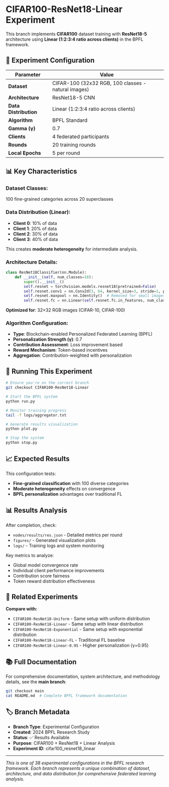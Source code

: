 # CIFAR100-ResNet18-Linear Experiment

This branch implements **CIFAR100** dataset training with **ResNet18-5** architecture using **Linear (1:2:3:4 ratio across clients)** in the BPFL framework.

## 🧪 Experiment Configuration

| Parameter | Value |
|-----------|-------|
| **Dataset** | CIFAR-100 (32x32 RGB, 100 classes - natural images) |
| **Architecture** | ResNet18-5 CNN |
| **Data Distribution** | Linear (1:2:3:4 ratio across clients) |
| **Algorithm** | BPFL Standard |
| **Gamma (γ)** | 0.7 |
| **Clients** | 4 federated participants |
| **Rounds** | 20 training rounds |
| **Local Epochs** | 5 per round |

## 📊 Key Characteristics

### **Dataset Classes:**
100 fine-grained categories across 20 superclasses

### **Data Distribution (Linear):**
- **Client 0**: 10% of data
- **Client 1**: 20% of data
- **Client 2**: 30% of data
- **Client 3**: 40% of data

This creates **moderate heterogeneity** for intermediate analysis.

### **Architecture Details:**
```python
class ResNet18Classifier(nn.Module):
    def __init__(self, num_classes=10):
        super().__init__()
        self.resnet = torchvision.models.resnet18(pretrained=False)
        self.resnet.conv1 = nn.Conv2d(3, 64, kernel_size=3, stride=1, padding=1, bias=False)
        self.resnet.maxpool = nn.Identity()  # Removed for small images
        self.resnet.fc = nn.Linear(self.resnet.fc.in_features, num_classes)
```
**Optimized for**: 32×32 RGB images (CIFAR-10, CIFAR-100)

### **Algorithm Configuration:**
- **Type**: Blockchain-enabled Personalized Federated Learning (BPFL)
- **Personalization Strength (γ)**: 0.7
- **Contribution Assessment**: Loss improvement based
- **Reward Mechanism**: Token-based incentives
- **Aggregation**: Contribution-weighted with personalization

## 🚀 Running This Experiment

```bash
# Ensure you're on the correct branch
git checkout CIFAR100-ResNet18-Linear

# Start the BPFL system
python run.py

# Monitor training progress
tail -f logs/aggregator.txt

# Generate results visualization
python plot.py

# Stop the system
python stop.py
```

## 📈 Expected Results

This configuration tests:
- **Fine-grained classification** with 100 diverse categories
- **Moderate heterogeneity** effects on convergence
- **BPFL personalization** advantages over traditional FL

## 📊 Results Analysis

After completion, check:
- `nodes/results/res.json` - Detailed metrics per round
- `figures/` - Generated visualization plots  
- `logs/` - Training logs and system monitoring

Key metrics to analyze:
- Global model convergence rate
- Individual client performance improvements
- Contribution score fairness
- Token reward distribution effectiveness

## 🔗 Related Experiments

**Compare with:**
- `CIFAR100-ResNet18-Uniform` - Same setup with uniform distribution
- `CIFAR100-ResNet18-Linear` - Same setup with linear distribution
- `CIFAR100-ResNet18-Exponential` - Same setup with exponential distribution
- `CIFAR100-ResNet18-Linear-FL` - Traditional FL baseline
- `CIFAR100-ResNet18-Linear-0.95` - Higher personalization (γ=0.95)

## 📚 Full Documentation

For comprehensive documentation, system architecture, and methodology details, see the **main branch**:

```bash
git checkout main
cat README.md  # Complete BPFL framework documentation
```

## 🏷️ Branch Metadata

- **Branch Type**: Experimental Configuration
- **Created**: 2024 BPFL Research Study  
- **Status**: ✅ Results Available
- **Purpose**: CIFAR100 + ResNet18 + Linear Analysis
- **Experiment ID**: cifar100_resnet18_linear

---

*This is one of 38 experimental configurations in the BPFL research framework. Each branch represents a unique combination of dataset, architecture, and data distribution for comprehensive federated learning analysis.*